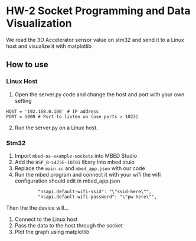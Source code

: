 # HW-2 Socket Programming and Data Visualization
We read the 3D Accelerator sensor value on stm32 and send it to a Linux host and visualize it with matplotlib
## How to use
### Linux Host
1. Open the server.py code and change the host and port with your own setting
```
HOST = '192.168.0.106' # IP address
PORT = 5000 # Port to listen on (use ports > 1023)
```
2. Run the server.py on a Linux host.
### Stm32
1. Import `mbed-os-example-sockets` into MBED Studio
2. Add the `BSP_B-L475E-IOT01` libary into mbed stuio
3. Replace the `main.cc` and `mbed_app.json` with our code
4. Run the mbed program and connect it with your wifi
    the wifi configuration should edit in mbed_app.json
```
            "nsapi.default-wifi-ssid": "\"ssid-here\"",
            "nsapi.default-wifi-password": "\"pw-here\"",
```
Then the the device will...
1. Connect to the Linux host
2. Pass the data to the host through the socket
3. Plot the graph using matplotlib
